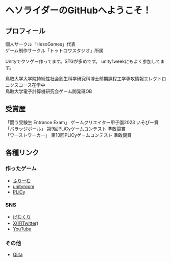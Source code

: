 # ヘソライダーのGitHubへようこそ！
## プロフィール
個人サークル「HesoGames」代表<br>
ゲーム制作サークル「トットロワスタジオ」所属

Unityでクソゲー作ってます。STGが多めです。
unity1weekにもよく参加してます。

鳥取大学大学院持続性社会創生科学研究科博士前期課程工学専攻情報エレクトロニクスコース在学中<br>
鳥取大学電子計算機研究会ゲーム開発班OB
## 受賞歴
「闘う受験生 Entrance Exam」 ゲームクリエイター甲子園2023 いそぴー賞<br>
「バラッジボール」 第9回PLiCyゲームコンテスト 準敢闘賞<br>
「ワーストワーカー」 第10回PLiCyゲームコンテスト 準敢闘賞<br>
## 各種リンク
### 作ったゲーム
- [ふりーむ](https://www.freem.ne.jp/brand/12570)
- [unityroom](https://unityroom.com/users/hesoriderunity4649)
- [PLiCy](https://plicy.net/User/82754)
### SNS
- [げむくり](https://sns.freegame-contest.com/author/%E3%83%98%E3%82%BD%E3%83%A9%E3%82%A4%E3%83%80%E3%83%BC/)
- [X(旧Twitter)](https://x.com/HesoRider_4649)
- [YouTube](https://www.youtube.com/channel/UCKWjkKMuJ3xhTVMFFtIArcg)
### その他
- [Qiita](https://qiita.com/HESORIDER)